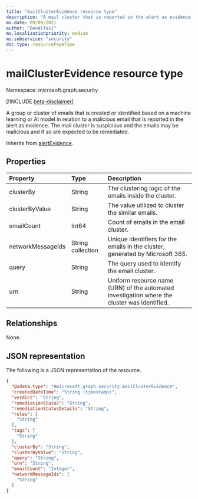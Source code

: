 ```yaml
---
title: "mailClusterEvidence resource type"
description: "A mail cluster that is reported in the alert as evidence."
ms.date: 09/09/2021
author: "BenAlfasi"
ms.localizationpriority: medium
ms.subservice: "security"
doc_type: resourcePageType
---
```

# mailClusterEvidence resource type

Namespace: microsoft.graph.security

[!INCLUDE [beta-disclaimer](../../includes/beta-disclaimer.md)]

A group or cluster of emails that is created or identified based on a machine learning or AI model in relation to a malicious email that is reported in the alert as evidence.
The mail cluster is suspicious and the emails may be malicious and if so are expected to be remediated.

Inherits from [alertEvidence](../resources/security-alertevidence.md).

## Properties
|Property|Type|Description|
|:---|:---|:---|
|clusterBy|String|The clustering logic of the emails inside the cluster.|
|clusterByValue|String|The value utilized to cluster the similar emails.|
|emailCount|Int64|Count of emails in the email cluster.|
|networkMessageIds|String collection|Unique identifiers for the emails in the cluster, generated by Microsoft 365.|
|query|String|The query used to identify the email cluster.|
|urn|String|Uniform resource name (URN) of the automated investigation where the cluster was identified.|

## Relationships
None.

## JSON representation
The following is a JSON representation of the resource.
<!-- {
  "blockType": "resource",
  "@odata.type": "microsoft.graph.security.mailClusterEvidence"
}
-->
``` json
{
  "@odata.type": "#microsoft.graph.security.mailClusterEvidence",
  "createdDateTime": "String (timestamp)",
  "verdict": "String",
  "remediationStatus": "String",
  "remediationStatusDetails": "String",
  "roles": [
    "String"
  ],
  "tags": [
    "String"
  ],
  "clusterBy": "String",
  "clusterByValue": "String",
  "query": "String",
  "urn": "String",
  "emailCount": "Integer",
  "networkMessageIds": [
    "String"
  ]
}
```

